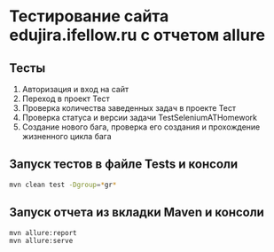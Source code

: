 # Тестирование сайта edujira.ifellow.ru с отчетом allure

## Тесты
1. Авторизация и вход на сайт
2. Переход в проект Тест
3. Проверка количества заведенных задач в проекте Тест
4. Проверка статуса и версии задачи TestSeleniumATHomework
5. Создание нового бага, проверка его создания и прохождение жизненного цикла бага

## Запуск тестов в файле Tests и консоли
```bash
mvn clean test -Dgroup=*gr*
```
## Запуск отчета из вкладки Maven и консоли
```bash
mvn allure:report
mvn allure:serve
```